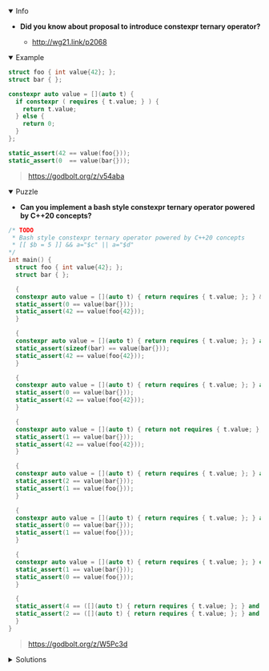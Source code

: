 <details open><summary>Info</summary><p>

* **Did you know about proposal to introduce constexpr ternary operator?**

  * http://wg21.link/p2068

</p></details><details open><summary>Example</summary><p>

```cpp
struct foo { int value{42}; };
struct bar { };

constexpr auto value = [](auto t) {
  if constexpr ( requires { t.value; } ) {
    return t.value;
  } else {
    return 0;
  }
};

static_assert(42 == value(foo{}));
static_assert(0  == value(bar{}));
```

> https://godbolt.org/z/v54aba

</p></details><details open><summary>Puzzle</summary><p>

* **Can you implement a bash style constexpr ternary operator powered by C++20 concepts?**

```cpp
/* TODO
 * Bash style constexpr ternary operator powered by C++20 concepts
 * [[ $b = 5 ]] && a="$c" || a="$d"
*/
int main() {
  struct foo { int value{42}; };
  struct bar { };

  {
  constexpr auto value = [](auto t) { return requires { t.value; }; } && [](auto t) { return t.value; } || [](auto t) { return 0; };
  static_assert(0 == value(bar{}));
  static_assert(42 == value(foo{42}));
  }

  {
  constexpr auto value = [](auto t) { return requires { t.value; }; } and [](auto t) { return t.value; } or [](auto t) { return sizeof(t); };
  static_assert(sizeof(bar) == value(bar{}));
  static_assert(42 == value(foo{42}));
  }

  {
  constexpr auto value = [](auto t) { return requires { t.value; }; } and [](auto t) { return t.value; } or 0;
  static_assert(0 == value(bar{}));
  static_assert(42 == value(foo{42}));
  }

  {
  constexpr auto value = [](auto t) { return not requires { t.value; }; } and 1 or [](auto t) { return t.value; };
  static_assert(1 == value(bar{}));
  static_assert(42 == value(foo{42}));
  }

  {
  constexpr auto value = [](auto t) { return requires { t.value; }; } and 1 or 2;
  static_assert(2 == value(bar{}));
  static_assert(1 == value(foo{}));
  }

  {
  constexpr auto value = [](auto t) { return requires { t.value; }; } and 1;
  static_assert(0 == value(bar{}));
  static_assert(1 == value(foo{}));
  }

  {
  constexpr auto value = [](auto t) { return requires { t.value; }; } or 1;
  static_assert(1 == value(bar{}));
  static_assert(0 == value(foo{}));
  }

  {
  static_assert(4 == ([](auto t) { return requires { t.value; }; } and 4 or 2)(foo{}));
  static_assert(2 == ([](auto t) { return requires { t.value; }; } and 4 or 2)(bar{}));
  }
}
```

> https://godbolt.org/z/W5Pc3d

</p></details><details><summary>Solutions</summary><p>

</p></details>
